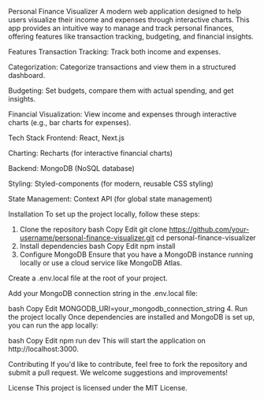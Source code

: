 Personal Finance Visualizer
A modern web application designed to help users visualize their income and expenses through interactive charts. This app provides an intuitive way to manage and track personal finances, offering features like transaction tracking, budgeting, and financial insights.

Features
Transaction Tracking: Track both income and expenses.

Categorization: Categorize transactions and view them in a structured dashboard.

Budgeting: Set budgets, compare them with actual spending, and get insights.

Financial Visualization: View income and expenses through interactive charts (e.g., bar charts for expenses).

Tech Stack
Frontend: React, Next.js

Charting: Recharts (for interactive financial charts)

Backend: MongoDB (NoSQL database)

Styling: Styled-components (for modern, reusable CSS styling)

State Management: Context API (for global state management)

Installation
To set up the project locally, follow these steps:

1. Clone the repository
bash
Copy
Edit
git clone https://github.com/your-username/personal-finance-visualizer.git
cd personal-finance-visualizer
2. Install dependencies
bash
Copy
Edit
npm install
3. Configure MongoDB
Ensure that you have a MongoDB instance running locally or use a cloud service like MongoDB Atlas.

Create a .env.local file at the root of your project.

Add your MongoDB connection string in the .env.local file:

bash
Copy
Edit
MONGODB_URI=your_mongodb_connection_string
4. Run the project locally
Once dependencies are installed and MongoDB is set up, you can run the app locally:

bash
Copy
Edit
npm run dev
This will start the application on http://localhost:3000.

Contributing
If you'd like to contribute, feel free to fork the repository and submit a pull request. We welcome suggestions and improvements!

License
This project is licensed under the MIT License.
